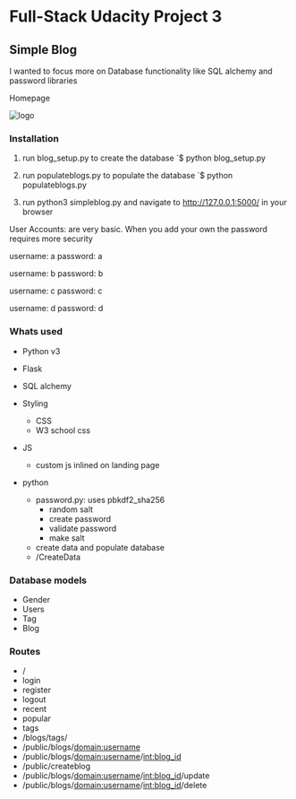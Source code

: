 # Full-Stack Udacity Project 3

## Simple Blog
I wanted to focus more on Database functionality like SQL alchemy and password libraries

Homepage

![logo](https://github.com/UndreamtMayhem/Udacity-Full-Stack-Unfinished/blob/master/P3%20SIMPLE%20BLOG%20done/Project%20Images/blogindex.PNG "didnt read")


### Installation
1. run blog_setup.py to create the database
`$ python blog_setup.py

2. run populateblogs.py to populate the database
`$ python populateblogs.py

3. run python3 simpleblog.py and navigate to http://127.0.0.1:5000/ in your browser


User Accounts: are very basic. When you add your own the password requires more security

username: a
password: a

username: b
password: b

username: c
password: c

username: d
password: d


### Whats used 
- Python v3
- Flask
- SQL alchemy
- Styling
    - CSS
    - W3 school css
    
- JS
    - custom js inlined on landing page
- python 
    - password.py: uses pbkdf2_sha256
        - random salt
        - create password
        - validate password
        - make salt
    - create data and populate database
    - /CreateData
### Database models
- Gender
- Users
- Tag
- Blog


### Routes
- /
- login
- register
- logout
- recent
- popular
- tags
- /blogs/tags/<tag>
- /public/blogs/<domain:username>
- /public/blogs/<domain:username>/<int:blog_id>
- /public/createblog
- /public/blogs/<domain:username>/<int:blog_id>/update
- /public/blogs/<domain:username>/<int:blog_id>/delete
